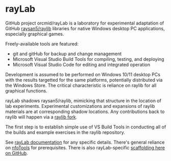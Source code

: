 <!-- README.md 0.0.7               UTF-8                          2021-08-30
     ----1----|----2----|----3----|----4----|----5----|----6----|----7----|--*

                     Native Windows raylib Laboratory
     -->

# rayLab

GitHub project orcmid/rayLab is a laboratory for experimental adaptation of
GitHub [raysan5/raylib](https://github.com/raysan5/raylib) libraries for
native Windows desktop PC applications, especially graphical games.

Freely-available tools are featured:

 * git and gitHub for backup and change management
 * Microsoft Visual Studio Build Tools for compiling, testing, and deploying
 * Microsoft Visual Studio Code for editing and integrated operation

Development is assumed to be performed on Windows 10/11 desktop PCs with the
results targetted for the same platforms, potentially distributed via the
Windows Store.  The critical characteristic is reliance on raylib for all
graphical functions.

rayLab shadows raysan5/raylib, mimicking that structure in the location of
lab experiments.  Experimental customizations and expansions of raylib
materials are at corresponding shadow locations.  Any contributions back
to raylib will happen via a [raylib fork](https://github.com/orcmid/raylib).

The first step is to establish simple use of VS Build Tools in conducting
all of the builds and example exercises in the raylib repository.

See [rayLab documentation](https://orcmid.github.io/rayLab/) for any
specific details.  There's general reliance on
[nfoTools](https://orcmid.github.io/nfoTools) for prerequisites.  There is
also rayLab-specific
[scaffolding here on GitHub](https://github.com/orcmid/rayLab/blob/master/rayLab.txt).

<!-- 0.0.7 2021-08-30T19:40Z add ruler
     0.0.6 2021-08-20T18:03Z Get rid of the poorly-rendered image. Tidy up.
     0.0.5 2021-08-17T15:22Z More text with some links for context
     0.0.4 2021-08-17T14:43Z Clean up the shadowing explanation
     0.0.3 2021-08-17T04:17Z Give up on centering
     0.0.2 2021-08-17T04:13Z Add linking caption over centered image
     0.0.1 2021-08-17T04:02Z Add Example of Adjacent repository clones
     0.0.0 2021-08-16T23:29Z Simple introductory placeholder
     -->
